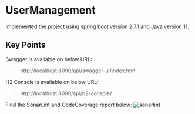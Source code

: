 # UserManagement

Implemented the project using spring boot version 2.7.1 and Java version 11.

## Key Points

Swagger is available on below URL:
> http://localhost:8090/api/swagger-ui/index.html

H2 Console is available on below URL:
> http://localhost:8090/api/h2-console/

Find the SonarLint and CodeCoverage report below:
![sonarlint](https://user-images.githubusercontent.com/98523349/180393219-b6c93311-bcc9-4cdb-a332-5b48bc9dd9b6.png)

